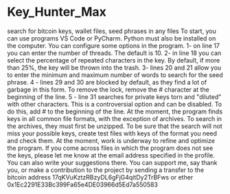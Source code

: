 # Key_Hunter_Max
search for bitcoin keys, wallet files, seed phrases in any files
To start, you can use programs VS Code or PyCharm. Python must also be installed on the computer.
You can configure some options in the program.
1- on line 17 you can enter the number of threads. The default is 10.
2- in line 18 you can select the percentage of repeated characters in the key. By default, if more than 25%, the key will be thrown into the trash.
3- lines 20 and 21 allow you to enter the minimum and maximum number of words to search for the seed phrase.
4 - lines 29 and 30 are blocked by default, as they find a lot of garbage in this form. To remove the lock, remove the # character at the beginning of the line.
5 - line 31 searches for private keys torn and "diluted" with other characters. This is a controversial option and can be disabled. To do this, add # to the beginning of the line.
At the moment, the program finds keys in all common file formats, with the exception of archives. To search in the archives, they must first be unzipped.
To be sure that the search will not miss your possible keys, create test files with keys of the format you need and check them.
At the moment, work is underway to refine and optimize the program. If you come across files in which the program does not see the keys, please let me know at the email address specified in the profile. You can also write your suggestions there.
You can support me, say thank you, or make a contribution to the project by sending a transfer to the bitcoin address 17qKVuKztzRBzyDL6gFjG4qitDy2TrBFws
or ether 0x1Ec2291E33Bc399Fa65e4DE03966d5Ed7a550583
